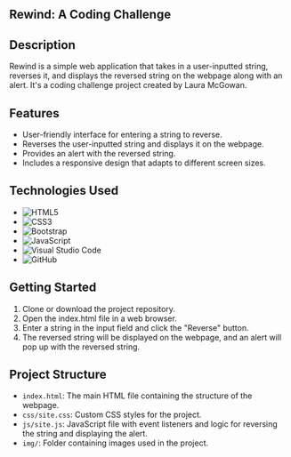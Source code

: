 ## Rewind: A Coding Challenge

## Description

Rewind is a simple web application that takes in a user-inputted string, reverses it, and displays the reversed string on the webpage along with an alert. It's a coding challenge project created by Laura McGowan.

## Features

- User-friendly interface for entering a string to reverse.
- Reverses the user-inputted string and displays it on the webpage.
- Provides an alert with the reversed string.
- Includes a responsive design that adapts to different screen sizes.

## Technologies Used

- ![HTML5](https://img.shields.io/badge/html5-%23E34F26.svg?style=for-the-badge&logo=html5&logoColor=white)
- ![CSS3](https://img.shields.io/badge/css3-%231572B6.svg?style=for-the-badge&logo=css3&logoColor=white)
- ![Bootstrap](https://img.shields.io/badge/bootstrap-%238511FA.svg?style=for-the-badge&logo=bootstrap&logoColor=white)
- ![JavaScript](https://img.shields.io/badge/javascript-%23323330.svg?style=for-the-badge&logo=javascript&logoColor=%23F7DF1E)
- ![Visual Studio Code](https://img.shields.io/badge/Visual%20Studio%20Code-0078d7.svg?style=for-the-badge&logo=visual-studio-code&logoColor=white)
- ![GitHub](https://img.shields.io/badge/github-%23121011.svg?style=for-the-badge&logo=github&logoColor=white)

## Getting Started

1. Clone or download the project repository.
2. Open the index.html file in a web browser.
3. Enter a string in the input field and click the "Reverse" button.
4. The reversed string will be displayed on the webpage, and an alert will pop up with the reversed string.

## Project Structure

- `index.html`: The main HTML file containing the structure of the webpage.
- `css/site.css`: Custom CSS styles for the project.
- `js/site.js`: JavaScript file with event listeners and logic for reversing the string and displaying the alert.
- `img/`: Folder containing images used in the project.
